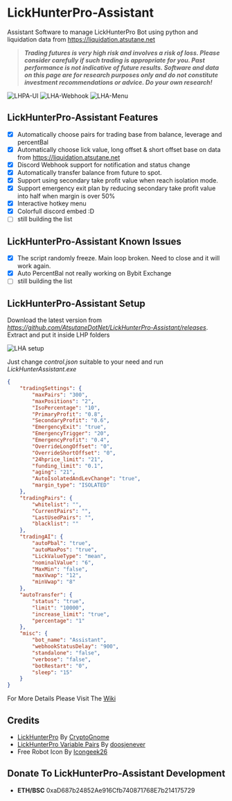 # LickHunterPro-Assistant
Assistant Software to manage LickHunterPro Bot using python and liquidation data from https://liquidation.atsutane.net

> ***Trading futures is very high risk and involves a risk of loss. Please consider carefully if such trading is appropriate for you. Past performance is not indicative of future results. Software and data on this page are for research purposes only and do not constitute investment recommendations or advice. Do your own research!***

![LHPA-UI](https://user-images.githubusercontent.com/6040550/121283129-33751100-c90d-11eb-8435-93f81acf2bfd.PNG)
![LHA-Webhook](https://user-images.githubusercontent.com/6040550/121284778-f6f6e480-c90f-11eb-965c-1c0d0cab4177.PNG)
![LHA-Menu](https://user-images.githubusercontent.com/6040550/121283197-4f78b280-c90d-11eb-8483-cc99fd1ac573.PNG)

## LickHunterPro-Assistant Features
- [x] Automatically choose pairs for trading base from balance, leverage and percentBal
- [x] Automatically choose lick value, long offset & short offset base on data from https://liquidation.atsutane.net
- [x] Discord Webhook support for notification and status change
- [x] Automatically transfer balance from future to spot.
- [x] Support using secondary take profit value when reach isolation mode.
- [x] Support emergency exit plan by reducing secondary take profit value into half when margin is over 50%
- [x] Interactive hotkey menu
- [x] Colorfull discord embed :D
- [ ] still building the list

## LickHunterPro-Assistant Known Issues
- [x] The script randomly freeze. Main loop broken. Need to close and it will work again.
- [x] Auto PercentBal not really working on Bybit Exchange
- [ ] still building the list

## LickHunterPro-Assistant Setup
Download the latest version from *https://github.com/AtsutaneDotNet/LickHunterPro-Assistant/releases*. Extract and put it inside LHP folders

![LHA setup](https://user-images.githubusercontent.com/6040550/134997297-3d252a2c-0874-4c9b-a9b6-b1d448b11e7f.PNG)

Just change *control.json* suitable to your need and run *LickHunterAssistant.exe*
```json
{
    "tradingSettings": {
        "maxPairs": "300",
        "maxPositions": "2",
        "IsoPercentage": "10",
        "PrimaryProfit": "0.8",
        "SecondaryProfit": "0.6",
        "EmergencyExit": "true",
        "EmergencyTrigger": "20",
        "EmergencyProfit": "0.4",
        "OverrideLongOffset": "0",
        "OverrideShortOffset": "0",
        "24hprice_limit": "21",
        "funding_limit": "0.1",
        "aging": "21",
        "AutoIsolatedAndLevChange": "true",
        "margin_type": "ISOLATED"
    },
    "tradingPairs": {
        "whitelist": "",
        "CurrentPairs": "",
        "LastUsedPairs": "",
        "blacklist": ""
    },
    "tradingAI": {
        "autoPbal": "true",
        "autoMaxPos": "true",
        "LickValueType": "mean",
        "nominalValue": "6",
        "MaxMin": "false",
        "maxVwap": "12",
        "minVwap": "8"
    },
    "autoTransfer": {
        "status": "true",
        "limit": "10000",
        "increase_limit": "true",
        "percentage": "1"
    },
    "misc": {
        "bot_name": "Assistant",
        "webhookStatusDelay": "900",
        "standalone": "false",
        "verbose": "false",
        "botRestart": "0",
        "sleep": "15"
    }
}
```
For More Details Please Visit The [Wiki](https://github.com/AtsutaneDotNet/LickHunterPro-Assistant/wiki/LickHunterPro-Assistant-wiki!)

## Credits
- [LickHunterPro](https://github.com/CryptoGnome/LickHunterPRO) By [CryptoGnome](https://github.com/CryptoGnome)
- [LickHunterPro Variable Pairs](https://github.com/doosjenever/Scripts) By [doosjenever](https://github.com/doosjenever)
- Free Robot Icon By [Icongeek26](https://www.flaticon.com/authors/icongeek26)

## Donate To LickHunterPro-Assistant Development
- **ETH/BSC** 0xaD687b24852Ae916Cfb740871768E7b214175729

